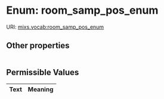 
# Enum: room_samp_pos_enum




URI: [mixs.vocab:room_samp_pos_enum](https://w3id.org/mixs/vocab/room_samp_pos_enum)


## Other properties

|  |  |  |
| --- | --- | --- |

## Permissible Values

| Text | Meaning |
| :--- | --------: |

